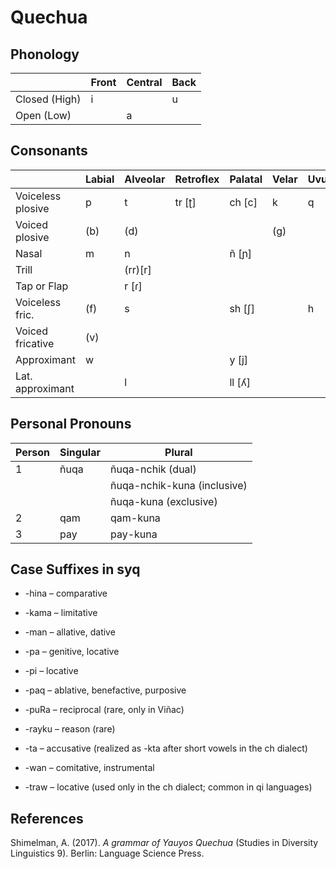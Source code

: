 # Quechua


## Phonology

|                | Front | Central | Back |
|----------------|-------|---------|------|
| Closed (High)  | i     |         | u    |
| Open (Low)     |       |    a    |      |

## Consonants
|                  | Labial   | Alveolar    | Retroflex     | Palatal    | Velar | Uvular |
|------------------|----------|-------------|---------------|------------|-------|--------|
| Voiceless plosive| p        | t           | tr [ʈ]        | ch [c]     | k     | q      |
| Voiced plosive   | (b)      | (d)         |               |            | (g)   |        |
| Nasal            | m        | n           |               | ñ [ɲ]      |       |        |
| Trill            |          | (rr)[r]     |               |            |       |        |
| Tap or Flap      |          | r [ɾ]       |               |            |       |        |
| Voiceless fric.  | (f)      | s           |               | sh [ʃ]     |       | h      |
| Voiced fricative | (v)      |             |               |            |       |        |
| Approximant      | w        |             |               | y [j]      |       |        |
| Lat. approximant |          | l           |               | ll [ʎ]     |       |        |



## Personal Pronouns

| Person | Singular   | Plural                                     |
|--------|------------|--------------------------------------------|
| 1      | ñuqa       | ñuqa-nchik (dual)                          |
|        |            | ñuqa-nchik-kuna (inclusive)               |
|        |            | ñuqa-kuna (exclusive)                     |
| 2      | qam        | qam-kuna                                   |
| 3      | pay        | pay-kuna                                   |



## Case Suffixes in syq

- -hina – comparative

- -kama – limitative

- -man – allative, dative

- -pa  – genitive, locative

- -pi – locative

- -paq – ablative, benefactive, purposive

- -puRa – reciprocal (rare, only in Viñac)

- -rayku – reason (rare)

- -ta – accusative (realized as -kta after short vowels in the ch dialect)

-    -wan – comitative, instrumental

-    -traw – locative (used only in the ch dialect; common in qi languages)

## References
Shimelman, A. (2017). _A grammar of Yauyos Quechua_ (Studies in Diversity Linguistics 9). Berlin: Language Science Press.